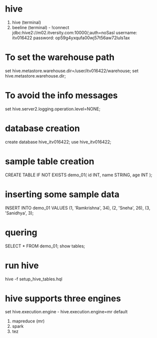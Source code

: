 # hive

1. hive (terminal)
2. beeline (terminal) - 
   !connect jdbc:hive2://m02.itversity.com:10000/;auth=noSasl
   username: itv016422
   password: op59g4yxqufa00wj57t56aw72luls1ax

# To set the warehouse path
set hive.metastore.warehouse.dir=/user/itv016422/warehouse;
set hive.metastore.warehouse.dir;

# To avoid the info messages
set hive.server2.logging.operation.level=NONE;

# database creation
create database hive_itv016422; 
use hive_itv016422;

# sample table creation
CREATE TABLE IF NOT EXISTS demo_01(
id INT,
name STRING,
age INT
);

# inserting some sample data
INSERT INTO demo_01 VALUES
(1, 'Ramkrishna', 34),
(2, 'Sneha', 26),
(3, 'Sanidhya', 3);

# quering
SELECT * FROM demo_01;
show tables;

# run hive
hive -f setup_hive_tables.hql

# hive supports three engines
set hive.execution.engine - hive.execution.engine=mr  default
1. mapreduce (mr)
2. spark
3. tez

